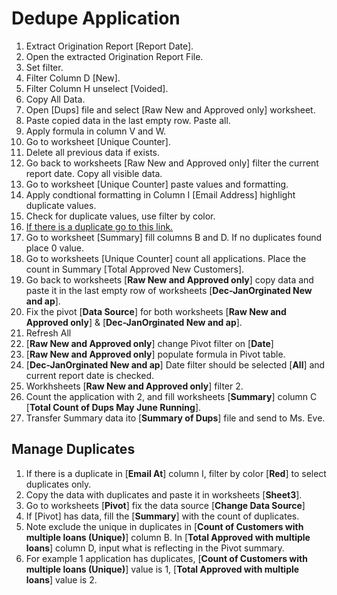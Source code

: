 # Dedupe Application

1. Extract Origination Report [Report Date].
2. Open the extracted Origination Report File.
3. Set filter.
4. Filter Column D [New].
5. Filter Column H unselect [Voided].
6. Copy All Data.
7. Open [Dups] file and select [Raw New and Approved only] worksheet.
8. Paste copied data in the last empty row. Paste all.
9. Apply formula in column V and W.
10. Go to worksheet [Unique Counter].
11. Delete all previous data if exists.
12. Go back to worksheets [Raw New and Approved only] filter the current report date. Copy all visible data.
13. Go to worksheet [Unique Counter] paste values and formatting.
14. Apply condtional formatting in Column I [Email Address] highlight duplicate values.
15. Check for duplicate values, use filter by color.
16. [If there is a duplicate go to this link.](#manage-duplicates)
17. Go to worksheet [Summary] fill columns B and D. If no duplicates found place 0 value.
18. Go to worksheets [Unique Counter] count all applications. Place the count in Summary [Total Approved New Customers].
19. Go back to worksheets [**Raw New and Approved only**] copy data and paste it in the last empty row of worksheets [**Dec-JanOrginated New and ap**].
20. Fix the pivot [**Data Source**] for both worksheets [**Raw New and Approved only**]  &  [**Dec-JanOrginated New and ap**].
21. Refresh All
22. [**Raw New and Approved only**] change Pivot filter on [**Date**]
23. [**Raw New and Approved only**] populate formula in Pivot table.
24. [**Dec-JanOrginated New and ap**] Date filter should be selected [**All**] and current report date is checked.
25. Workhsheets [**Raw New and Approved only**] filter 2.
26. Count the application with 2, and fill worksheets [**Summary**] column C [**Total Count of Dups May June Running**].
27. Transfer Summary data ito [**Summary of Dups**] file and send to Ms. Eve.



## Manage Duplicates
1. If there is a duplicate in [**Email At**] column I, filter by color [**Red**] to select duplicates only.
2. Copy the data with duplicates and paste it in worksheets [**Sheet3**].
3. Go to worksheets [**Pivot**] fix the data source [**Change Data Source**]
4. If [Pivot] has data, fill the [**Summary**] with the count of duplicates.
5. Note exclude the unique in duplicates in [**Count of Customers with multiple loans (Unique)**] column B. In [**Total Approved with multiple loans**] column D, input what is reflecting in the Pivot summary.
5. For example 1 application has duplicates, [**Count of Customers with multiple loans (Unique)**] value is 1, [**Total Approved with multiple loans**] value is 2.
